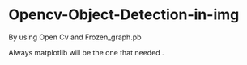 # Opencv-Object-Detection-in-img

  By using Open Cv and Frozen_graph.pb
  
  Always matplotlib will be the one that needed .
